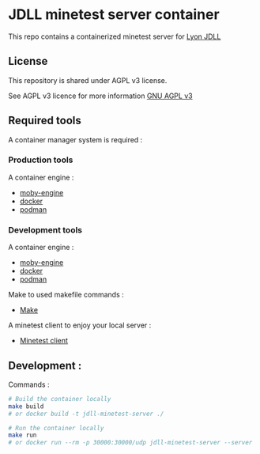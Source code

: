 # JDLL minetest server container

This repo contains a containerized minetest server for [Lyon JDLL](https://www.jdll.org/)

## License

This repository is shared under AGPL v3 license.

See AGPL v3 licence for more information [GNU AGPL v3](https://www.gnu.org/licenses/agpl-3.0.fr.html)

## Required tools

A container manager system is required :

### Production tools

A container engine :

- [moby-engine](https://mobyproject.org/)
- [docker](https://www.docker.com/)
- [podman](https://podman.io/)


### Development tools

A container engine :

- [moby-engine](https://mobyproject.org/)
- [docker](https://www.docker.com/)
- [podman](https://podman.io/)

Make to used makefile commands :

- [Make](https://www.gnu.org/software/make/)

A minetest client to enjoy your local server :

- [Minetest client](https://www.minetest.net/downloads/)

## Development :

Commands :

```sh
# Build the container locally
make build
# or docker build -t jdll-minetest-server ./

# Run the container locally
make run
# or docker run --rm -p 30000:30000/udp jdll-minetest-server --server
```